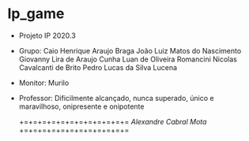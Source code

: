 # Ip_game

- Projeto IP 2020.3 

- Grupo: 
Caio Henrique Araujo Braga
João Luiz Matos do Nascimento
Giovanny Lira de Araujo Cunha
Luan de Oliveira Romancini
Nicolas Cavalcanti de Brito
Pedro Lucas da Silva Lucena

- Monitor:
Murilo 

- Professor: 
Dificilmente alcançado, nunca superado, único e maravilhoso, onipresente e onipotente

    +=+=+=+=+=+=+=+=+=+=+=+=    *Alexandre Cabral Mota*   +=+=+=+=+=+=+=+=+=+=+=+=